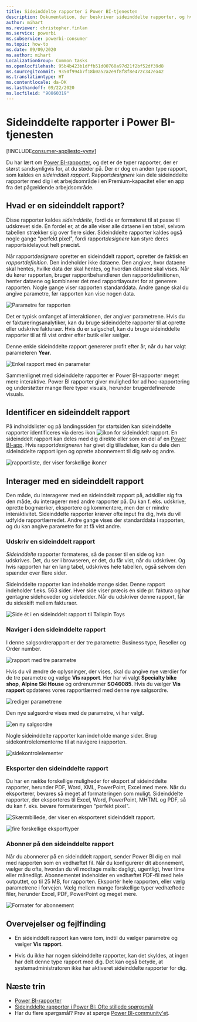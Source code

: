 ```yaml
---
title: Sideinddelte rapporter i Power BI-tjenesten
description: Dokumentation, der beskriver sideinddelte rapporter, og hvordan du får dem vist ie Power BI-tjenesten
author: mihart
ms.reviewer: christopher.finlan
ms.service: powerbi
ms.subservice: powerbi-consumer
ms.topic: how-to
ms.date: 09/09/2020
ms.author: mihart
LocalizationGroup: Common tasks
ms.openlocfilehash: 95b4b423b1dffb51d00760a97d21f2bf52df39d8
ms.sourcegitcommit: 9350f994b7f18b0a52a2e9f8f8f8e472c342ea42
ms.translationtype: HT
ms.contentlocale: da-DK
ms.lasthandoff: 09/22/2020
ms.locfileid: "90860319"
---
```

# <a name="paginated-reports-in-the-power-bi-service"></a>Sideinddelte rapporter i Power BI-tjenesten

[!INCLUDE[consumer-appliesto-yyny](../includes/consumer-appliesto-yyny.md)]

Du har lært om [Power BI-rapporter](end-user-reports.md), og det er de typer rapporter, der er størst sandsynligvis for, at du støder på. Der er dog en anden type rapport, som kaldes en *sideinddelt rapport*. Rapport*designere* kan dele sideinddelte rapporter med dig i et arbejdsområde i en Premium-kapacitet eller en app fra det pågældende arbejdsområde. 

## <a name="what-is-a-paginated-report"></a>Hvad er en sideinddelt rapport?

Disse rapporter kaldes *sideinddelte*, fordi de er formateret til at passe til udskrevet side. Én fordel er, at de alle viser alle dataene i en tabel, selvom tabellen strækker sig over flere sider. Sideinddelte rapporter kaldes også nogle gange "perfekt pixel", fordi rapport*designere* kan styre deres rapportsidelayout helt præcist.

Når rapport*designere* opretter en sideinddelt rapport, opretter de faktisk en *rapportdefinition*. Den indeholder ikke dataene. Den angiver, hvor dataene skal hentes, hvilke data der skal hentes, og hvordan dataene skal vises. Når du kører rapporten, bruger rapportbehandleren den rapportdefinitionen, henter dataene og kombinerer det med rapportlayoutet for at generere rapporten. Nogle gange viser rapporten standarddata. Andre gange skal du angive parametre, før rapporten kan vise nogen data. 

   ![Parametre for rapporten](./media/end-user-paginated-report/power-bi-report-parameters.png)

Det er typisk omfanget af interaktionen, der angiver parametrene. Hvis du er faktureringsanalytiker, kan du bruge sideinddelte rapporter til at oprette eller udskrive fakturaer. Hvis du er salgschef, kan du bruge sideinddelte rapporter til at få vist ordrer efter butik eller sælger. 

Denne enkle sideinddelte rapport genererer profit efter år, når du har valgt parameteren **Year**. 

![Enkel rapport med én parameter](./media/end-user-paginated-report/power-bi-report-simple.png)

Sammenlignet med sideinddelte rapporter er Power BI-rapporter meget mere interaktive. Power BI rapporter giver mulighed for ad hoc-rapportering og understøtter mange flere typer visuals, herunder brugerdefinerede visuals.

## <a name="identify-a-paginated-report"></a>Identificer en sideinddelt rapport

På indholdslister og på landingssiden for startsiden kan sideinddelte rapporter identificeres via deres ikon ![ikon for sideinddelt rapport](media/end-user-paginated-report/power-bi-report-icon.png).  En sideinddelt rapport kan deles med dig direkte eller som en del af en [Power BI-app](end-user-apps.md). Hvis rapport*designeren* har givet dig tilladelser, kan du dele den sideinddelte rapport igen og oprette abonnement til dig selv og andre.

![rapportliste, der viser forskellige ikoner](./media/end-user-paginated-report/power-bi-report-list.png)

## <a name="interact-with-a-paginated-report"></a>Interager med en sideinddelt rapport

Den måde, du interagerer med en sideinddelt rapport på, adskiller sig fra den måde, du interagerer med andre rapporter på. Du kan f. eks. udskrive, oprette bogmærker, eksportere og kommentere, men der er mindre interaktivitet. Sideinddelte rapporter kræver ofte input fra dig, hvis du vil udfylde rapportlærredet.  Andre gange vises der standarddata i rapporten, og du kan angive parametre for at få vist andre.

### <a name="print-a-paginated-report"></a>Udskriv en sideinddelt rapport

*Sideinddelte* rapporter formateres, så de passer til en side og kan udskrives. Det, du ser i browseren, er det, du får vist, når du udskriver. Og hvis rapporten har en lang tabel, udskrives hele tabellen, også selvom den spænder over flere sider. 

Sideinddelte rapporter kan indeholde mange sider. Denne rapport indeholder f.eks. 563 sider. Hver side viser præcis én side pr. faktura og har gentagne sidehoveder og sidefødder. Når du udskriver denne rapport, får du sideskift mellem fakturaer.

   ![Side ét i en sideinddelt rapport til Tailspin Toys](./media/end-user-paginated-report/power-bi-paginated-500.png)


### <a name="navigate-the-paginated-report"></a>Naviger i den sideinddelte rapport

I denne salgsordrerapport er der tre parametre: Business type, Reseller og Order number. 

![rapport med tre parametre](./media/end-user-paginated-report/power-bi-parameter.png)

Hvis du vil ændre de oplysninger, der vises, skal du angive nye værdier for de tre parametre og vælge **Vis rapport**. Her har vi valgt **Specialty bike shop**, **Alpine Ski House** og ordrenummer **SO46085**. Hvis du vælger **Vis rapport** opdateres vores rapportlærred med denne nye salgsordre.

![rediger parametrene](./media/end-user-paginated-report/power-bi-order.png)

Den nye salgsordre vises med de parametre, vi har valgt. 

![en ny salgsordre](./media/end-user-paginated-report/power-bi-new-order.png)

Nogle sideinddelte rapporter kan indeholde mange sider.  Brug sidekontrolelementerne til at navigere i rapporten. 

![sidekontrolelementer](./media/end-user-paginated-report/power-bi-page.png)

### <a name="export-the-paginated-report"></a>Eksporter den sideinddelte rapport
Du har en række forskellige muligheder for eksport af sideinddelte rapporter, herunder PDF, Word, XML, PowerPoint, Excel med mere. Når du eksporterer, bevares så meget af formateringen som muligt. Sideinddelte rapporter, der eksporteres til Excel, Word, PowerPoint, MHTML og PDF, så du kan f. eks. bevare formateringen "perfekt pixel". 

![Skærmbillede, der viser en eksporteret sideinddelt rapport.](./media/end-user-paginated-report/power-bi-exporting.png)

![fire forskellige eksporttyper](./media/end-user-paginated-report/power-bi-four.png)

### <a name="subscribe-to-the-paginated-report"></a>Abonner på den sideinddelte rapport
Når du abonnerer på en sideinddelt rapport, sender Power BI dig en mail med rapporten som en vedhæftet fil. Når du konfigurerer dit abonnement, vælger du ofte, hvordan du vil modtage mails: dagligt, ugentligt, hver time eller månedligt. Abonnementet indeholder en vedhæftet PDF-fil med hele outputtet, op til 25 MB, for rapporten. Eksportér hele rapporten, eller vælg parametrene i forvejen. Vælg mellem mange forskellige typer vedhæftede filer, herunder Excel, PDF, PowerPoint og meget mere.  

![Formater for abonnement](./media/end-user-paginated-report/power-bi-export-list.png)

## <a name="considerations-and-troubleshooting"></a>Overvejelser og fejlfinding

- En sideinddelt rapport kan være tom, indtil du vælger parametre og vælger **Vis rapport**.

- Hvis du ikke har nogen sideinddelte rapporter, kan det skyldes, at ingen har delt denne type rapport med dig. Det kan også betyde, at systemadministratoren ikke har aktiveret sideinddelte rapporter for dig. 

 

## <a name="next-steps"></a>Næste trin
- [Power BI-rapporter](end-user-reports.md)
- [Sideinddelte rapporter i Power BI: Ofte stillede spørgsmål](../paginated-reports/paginated-reports-faq.md)
- Har du flere spørgsmål? Prøv at spørge [Power BI-community'et](https://community.powerbi.com/).
